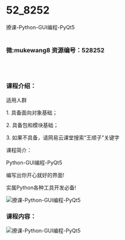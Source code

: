 # 52_8252
撩课-Python-GUI编程-PyQt5
<br/></br>
<h3>微:mukewang8 资源编号：528252</h3>
<br/></br>
<h3>课程介绍：</h3>
<p>适用人群</p>
<p>1. 具备面向对象基础；</p>
<p>2. 具备包和模块基础；</p>
<p>3. 如果不具备，请网易云课堂搜索“王顺子”关键字</p>
<p>课程简介：</p>
<p>Python-GUI编程-<a title="查看与 PyQt5 相关的文章" target="_blank">PyQt5</a></p>
<p>编写出你开心就好的界面!</p>
<p>实属Python各种工具开发必备!</p>
<p><img src="https://www.ko996.com/wp-content/uploads/img/2019/10/2-78-300x275.png" alt="撩课-Python-GUI编程-PyQt5"></p>
<h3>课程内容：</h3>
<p><img src="https://www.ko996.com/wp-content/uploads/img/2019/10/1-137.png" alt="撩课-Python-GUI编程-PyQt5"></p>
<p>&nbsp;</p>
